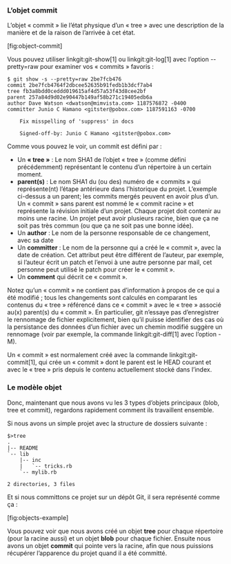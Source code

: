 ### L’objet commit ###

L’objet « commit » lie l’état physique d’un « tree » avec une description
de la manière et de la raison de l’arrivée à cet état.

[fig:object-commit]

Vous pouvez utiliser linkgit:git-show[1] ou linkgit:git-log[1] avec
l’option --pretty=raw pour examiner vos « commits » favoris :

    $ git show -s --pretty=raw 2be7fcb476
    commit 2be7fcb4764f2dbcee52635b91fedb1b3dcf7ab4
    tree fb3a8bdd0ceddd019615af4d57a53f43d8cee2bf
    parent 257a84d9d02e90447b149af58b271c19405edb6a
    author Dave Watson <dwatson@mimvista.com> 1187576872 -0400
    committer Junio C Hamano <gitster@pobox.com> 1187591163 -0700

        Fix misspelling of 'suppress' in docs

        Signed-off-by: Junio C Hamano <gitster@pobox.com>

Comme vous pouvez le voir, un commit est défini par :

- Un **« tree »** : Le nom SHA1 de l’objet « tree » (comme défini précédemment)
  représentant le contenu d’un répertoire à un certain moment.
- **parent(s)** : Le nom SHA1 du (ou des) numéro de « commits » qui représente(nt)
  l’étape antérieure dans l’historique du projet. L’exemple ci-dessus a un
  parent; les commits mergés peuvent en avoir plus d’un. Un « commit » sans parent
  est nommé le « commit racine » et représente la révision initiale d’un projet.
  Chaque projet doit contenir au moins une racine. Un projet peut avoir
  plusieurs racine, bien que ça ne soit pas très commun (ou que ça ne soit pas
  une bonne idée).
- Un **author** : Le nom de la personne responsable de ce changement,
  avec sa date
- Un **committer** : Le nom de la personne qui a créé le « commit », avec la date
  de création. Cet attribut peut être différent de l’auteur, par exemple, si
  l’auteur écrit un patch et l’envoi à une autre personne par mail, cet
  personne peut utilisé le patch pour créer le « commit ».
- Un **comment** qui décrit ce « commit ».

Notez qu’un « commit » ne contient pas d’information à propos de ce qui a été
modifié ; tous les changements sont calculés en comparant les contenus du
« tree » référencé dans ce « commit » avec le « tree » associé au(x) parent(s) du
« commit ». En particulier, git n’essaye pas d’enregistrer le rennomage de fichier
explicitement, bien qu’il puisse identifier des cas où la persistance
des données d’un fichier avec un chemin modifié suggère un rennomage (voir
par exemple, la commande linkgit:git-diff[1] avec l’option -M).

Un « commit » est normalement créé avec la commande linkgit:git-commit[1], qui
crée un « commit » dont le parent est le HEAD courant et avec le « tree » pris
depuis le contenu actuellement stocké dans l’index.

### Le modèle objet ###

Donc, maintenant que nous avons vu les 3 types d’objets principaux (blob, tree
et commit), regardons rapidement comment ils travaillent ensemble.

Si nous avons un simple projet avec la structure de dossiers suivante :

    $>tree
    .
    |-- README
    `-- lib
        |-- inc
        |   `-- tricks.rb
        `-- mylib.rb

    2 directories, 3 files

Et si nous committons ce projet sur un dépôt Git, il sera représenté comme ça :

[fig:objects-example]

Vous pouvez voir que nous avons créé un objet **tree** pour chaque répertoire (pour la
racine aussi) et un objet **blob** pour chaque fichier. Ensuite nous avons un objet
**commit** qui pointe vers la racine, afin que nous puissions récupérer l’apparence
du projet quand il a été committé.
